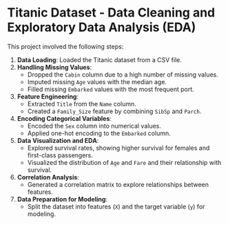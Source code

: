 # Titanic Dataset - Data Cleaning and Exploratory Data Analysis (EDA)

This project involved the following steps:

1. **Data Loading**: Loaded the Titanic dataset from a CSV file.
2. **Handling Missing Values**:
   - Dropped the `Cabin` column due to a high number of missing values.
   - Imputed missing `Age` values with the median age.
   - Filled missing `Embarked` values with the most frequent port.
3. **Feature Engineering**:
   - Extracted `Title` from the `Name` column.
   - Created a `Family_Size` feature by combining `SibSp` and `Parch`.
4. **Encoding Categorical Variables**:
   - Encoded the `Sex` column into numerical values.
   - Applied one-hot encoding to the `Embarked` column.
5. **Data Visualization and EDA**:
   - Explored survival rates, showing higher survival for females and first-class passengers.
   - Visualized the distribution of `Age` and `Fare` and their relationship with survival.
6. **Correlation Analysis**:
   - Generated a correlation matrix to explore relationships between features.
7. **Data Preparation for Modeling**:
   - Split the dataset into features (`X`) and the target variable (`y`) for modeling.

